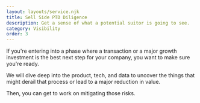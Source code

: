 ```yaml
---
layout: layouts/service.njk
title: Sell Side PTD Diligence
description: Get a sense of what a potential suitor is going to see.
category: Visibility
order: 3
---
```

If you're entering into a phase where a transaction or a major growth investment is the best next step for your company, you want to make sure you're ready.

We will dive deep into the product, tech, and data to uncover the things that might derail that process or lead to a major reduction in value.

Then, you can get to work on mitigating those risks.